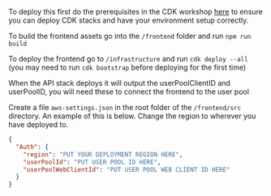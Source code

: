 To deploy this first do the prerequisites in the CDK workshop [here](https://cdkworkshop.com/) to ensure you can deploy CDK stacks and have your environment setup correctly.

To build the frontend assets go into the `/frontend` folder and run `npm run build`

To deploy the frontend go to `/infrastructure` and run `cdk deploy --all` (you may need to run `cdk bootstrap` before deploying for the first time)

When the API stack deploys it will output the userPoolClientID and userPoolID, you will need these to connect the frontend to the user pool

Create a file `aws-settings.json` in the root folder of the `/frontend/src` directory. An example of this is below. Change the region to wherever you have deployed to.

```json
{
  "Auth": {
    "region": "PUT YOUR DEPLOYMENT REGION HERE",
    "userPoolId": "PUT USER POOL ID HERE",
    "userPoolWebClientId": "PUT USER POOL WEB CLIENT ID HERE"
  }
}
```

